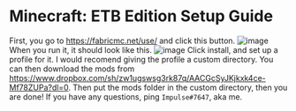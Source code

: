 # Minecraft: ETB Edition Setup Guide
First, you go to https://fabricmc.net/use/ and click this button.
![image](https://user-images.githubusercontent.com/61766021/116326921-41226d00-a78b-11eb-853c-0fcc927ceb48.png)
When you run it, it should look like this.
![image](https://user-images.githubusercontent.com/61766021/116326979-5dbea500-a78b-11eb-9bac-0f883140a3b8.png)
Click install, and set up a profile for it.
I would recomend giving the profile a custom directory.
You can then download the mods from https://www.dropbox.com/sh/zw1ugswsg3rk87q/AACGcSyJKjkxk4ce-Mf78ZUPa?dl=0.
Then put the mods folder in the custom directory, then you are done!
If you have any questions, ping `Impulse#7647`, aka me.
